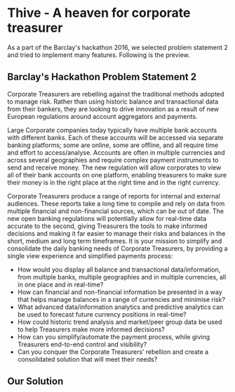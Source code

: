 # Thive - A heaven for corporate treasurer

As a part of the Barclay's hackathon 2016, we selected problem statement 2 and tried to implement many features. Following is the preview.

## Barclay's Hackathon Problem Statement 2

Corporate Treasurers are rebelling against the traditional methods adopted to manage risk. Rather than using historic balance and transactional data from their bankers, they are looking to drive innovation as a result of new European regulations around account aggregators and payments.

Large Corporate companies today typically have multiple bank accounts with different banks. Each of these accounts will be accessed via separate banking platforms; some are online, some are offline, and all require time and effort to access/analyse. Accounts are often in multiple currencies and across several geographies and require complex payment instruments to send and receive money. The new regulation will allow corporates to view all of their bank accounts on one platform, enabling treasurers to make sure their money is in the right place at the right time and in the right currency.

Corporate Treasurers produce a range of reports for internal and external audiences. These reports take a long time to compile and rely on data from multiple financial and non-financial sources, which can be out of date. The new open banking regulations will potentially allow for real-time data accurate to the second, giving Treasurers the tools to make informed decisions and making it far easier to manage their risks and balances in the short, medium and long term timeframes.
It is your mission to simplify and consolidate the daily banking needs of Corporate Treasurers, by providing a single view experience and simplified payments process:

- How would you display all balance and transactional data/information, from multiple banks, multiple geographies and in multiple currencies, all in one place and in real-time?
- How can financial and non-financial information be presented in a way that helps manage balances in a range of currencies and minimise risk?
- What advanced data/information analytics and predictive analytics can be used to forecast future currency positions in real-time?
- How could historic trend analysis and market/peer group data be used to help Treasurers make more informed decisions?
- How can you simplify/automate the payment process, while giving Treasurers end-to-end control and visibility?
- Can you conquer the Corporate Treasurers’ rebellion and create a consolidated solution that will meet their needs?

## Our Solution


